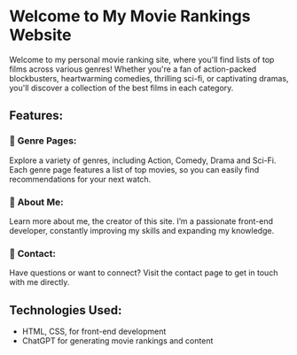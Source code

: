 # Welcome to My Movie Rankings Website

Welcome to my personal movie ranking site, where you'll find lists of top films across various genres! Whether you're a fan of action-packed blockbusters, heartwarming comedies, thrilling sci-fi, or captivating dramas, you'll discover a collection of the best films in each category.

## Features:

### 📌 **Genre Pages:**
Explore a variety of genres, including Action, Comedy, Drama and Sci-Fi. Each genre page features a list of top movies, so you can easily find recommendations for your next watch.

### 📌 **About Me:**
Learn more about me, the creator of this site. I’m a passionate front-end developer, constantly improving my skills and expanding my knowledge.

### 📌 **Contact:**
Have questions or want to connect? Visit the contact page to get in touch with me directly.

## Technologies Used:
- HTML, CSS, for front-end development
- ChatGPT for generating movie rankings and content
